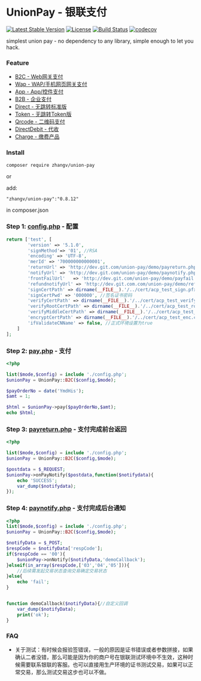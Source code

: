 # UnionPay - 银联支付
[![Latest Stable Version](https://poser.pugx.org/zhangv/union-pay/v/stable)](https://packagist.org/packages/zhangv/union-pay)
[![License](https://poser.pugx.org/zhangv/union-pay/license)](https://packagist.org/packages/zhangv/union-pay)
[![Build Status](https://travis-ci.org/zhangv/union-pay.svg?branch=master)](https://travis-ci.org/zhangv/union-pay)
[![codecov](https://codecov.io/gh/zhangv/union-pay/branch/master/graph/badge.svg)](https://codecov.io/gh/zhangv/union-pay)

simplest union pay - no dependency to any library, simple enough to let you hack.


### Feature
* [B2C - Web网关支付](src/service/B2C.php)
* [Wap - WAP/手机网页网关支付](src/service/Wap.php)
* [App - App/控件支付](src/service/App.php)
* [B2B - 企业支付](src/service/B2B.php)
* [Direct - 无跳转标准版](src/service/Direct.php)
* [Token - 无跳转Token版](src/service/Token.php)
* [Qrcode - 二维码支付](src/service/Qrcode.php)
* [DirectDebit - 代收](src/service/DirectDebit.php)
* [Charge - 缴费产品](src/service/Charge.php)

### Install
```
composer require zhangv/union-pay
```
or

add:

```
"zhangv/union-pay":"0.8.12"
```
in composer.json


### Step 1: [config.php](demo/config.php) - 配置

```php
return ['test', [
		'version' => '5.1.0',
		'signMethod'=> '01', //RSA
		'encoding' => 'UTF-8',
		'merId' => '700000000000001',
		'returnUrl' => 'http://dev.git.com/union-pay/demo/payreturn.php', //前台网关支付返回
		'notifyUrl' => 'http://dev.git.com/union-pay/demo/paynotify.php', //后台通知
		'frontFailUrl'   => 'http://dev.git.com/union-pay/demo/payfail.php',
		'refundnotifyUrl' => 'http://dev.git.com.com/union-pay/demo/refundnotify.php',
		'signCertPath' => dirname(__FILE__).'/../cert/acp_test_sign.pfx',
		'signCertPwd' => '000000', //签名证书密码
		'verifyCertPath' => dirname(__FILE__).'/../cert/acp_test_verify_sign.cer',  //v5.0.0 required
		'verifyRootCertPath' => dirname(__FILE__).'/../cert/acp_test_root.cer', //v5.1.0 required
		'verifyMiddleCertPath' => dirname(__FILE__).'/../cert/acp_test_middle.cer', //v5.1.0 required
		'encryptCertPath' => dirname(__FILE__).'/../cert/acp_test_enc.cer',
		'ifValidateCNName' => false, //正式环境设置为true
	]
];
```


### Step 2: [pay.php](demo/b2c/pay.php) - 支付

```php
<?php

list($mode,$config) = include './config.php';
$unionPay = UnionPay::B2C($config,$mode);

$payOrderNo = date('YmdHis');
$amt = 1;

$html = $unionPay->pay($payOrderNo,$amt);
echo $html;
```

### Step 3: [payreturn.php](demo/payreturn.php) - 支付完成前台返回

```php
<?php

list($mode,$config) = include './config.php';
$unionPay = UnionPay::B2C($config,$mode);

$postdata = $_REQUEST;
$unionPay->onPayNotify($postdata,function($notifydata){
	echo 'SUCCESS';
	var_dump($notifydata);
});
```

### Step 4: [paynotify.php](demo/paynotify.php) - 支付完成后台通知
```php
<?php
list($mode,$config) = include './config.php';
$unionPay = UnionPay::B2C($config,$mode);

$notifyData = $_POST;
$respCode = $notifyData['respCode'];
if($respCode == '00'){
	$unionPay->onNotify($notifyData,'demoCallback');
}elseif(in_array($respCode,['03','04','05'])){
	//后续需发起交易状态查询交易确定交易状态
}else{
	echo 'fail';
}


function demoCallback($notifyData){//自定义回调
	var_dump($notifyData);
	print('ok');
}
```

### FAQ

* 关于测试：有时候会报验签错误，一般的原因是证书错误或者参数拼接，如果确认二者没错，那么可能是因为你的商户号在银联测试环境中不生效，这种时候需要联系银联的客服。也可以直接用生产环境的证书测试交易，如果可以正常交易，那么测试交易这步也可以不做。
